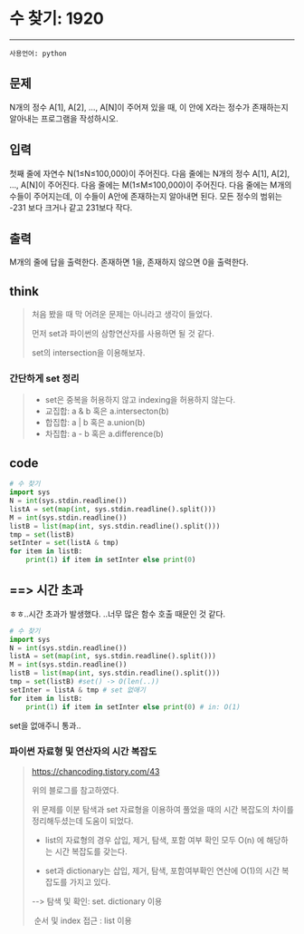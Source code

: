 # 수 찾기: 1920
-----
```사용언어: python```

## 문제

N개의 정수 A[1], A[2], …, A[N]이 주어져 있을 때, 이 안에 X라는 정수가 존재하는지 알아내는 프로그램을 작성하시오.

## 입력

첫째 줄에 자연수 N(1≤N≤100,000)이 주어진다. 다음 줄에는 N개의 정수 A[1], A[2], …, A[N]이 주어진다. 다음 줄에는 M(1≤M≤100,000)이 주어진다. 다음 줄에는 M개의 수들이 주어지는데, 이 수들이 A안에 존재하는지 알아내면 된다. 모든 정수의 범위는 -231 보다 크거나 같고 231보다 작다.

## 출력

M개의 줄에 답을 출력한다. 존재하면 1을, 존재하지 않으면 0을 출력한다.

## think

>처음 봤을 때 막 어려운 문제는 아니라고 생각이 들었다. 
>
>먼저 set과 파이썬의 삼항연산자를 사용하면 될 것 같다.
>
>set의 intersection을 이용해보자.

### 간단하게 set 정리

>+ set은 중복을 허용하지 않고 indexing을 허용하지 않는다.
>+ 교집합: a & b 혹은 a.intersecton(b) 
>+ 합집합: a | b 혹은 a.union(b)
>+ 차집합: a - b 혹은 a.difference(b)

## code

```python
# 수 찾기
import sys
N = int(sys.stdin.readline())
listA = set(map(int, sys.stdin.readline().split()))
M = int(sys.stdin.readline())
listB = list(map(int, sys.stdin.readline().split()))
tmp = set(listB)
setInter = set(listA & tmp)
for item in listB:
    print(1) if item in setInter else print(0)
```

 ##  ==> 시간 초과

ㅎㅎ..시간 초과가 발생했다. ..너무 많은 함수 호출 때문인 것 같다.

```python
# 수 찾기
import sys
N = int(sys.stdin.readline())
listA = set(map(int, sys.stdin.readline().split()))
M = int(sys.stdin.readline())
listB = list(map(int, sys.stdin.readline().split()))
tmp = set(listB) #set() -> O(len(..))
setInter = listA & tmp # set 없애기
for item in listB:
    print(1) if item in setInter else print(0) # in: O(1)
```

set을 없애주니 통과..

### 파이썬 자료형 및 연산자의 시간 복잡도

>https://chancoding.tistory.com/43 
>
>위의 블로그를 참고하였다. 
>
>위 문제를 이분 탐색과 set 자료형을 이용하여 풀었을 때의 시간 복잡도의 차이를 정리해두셨는데 도움이 되었다. 
>
>+ list의 자료형의 경우 삽입, 제거, 탐색, 포함 여부 확인 모두 O(n) 에 해당하는 시간 복잡도를 갖는다.
>
>+ set과 dictionary는 삽입, 제거, 탐색, 포함여부확인 연산에 O(1)의 시간 복잡도를 가지고 있다.
>
>  --> 탐색 및 확인: set. dictionary 이용
>
>  ​		순서 및 index 접근 : list 이용 

